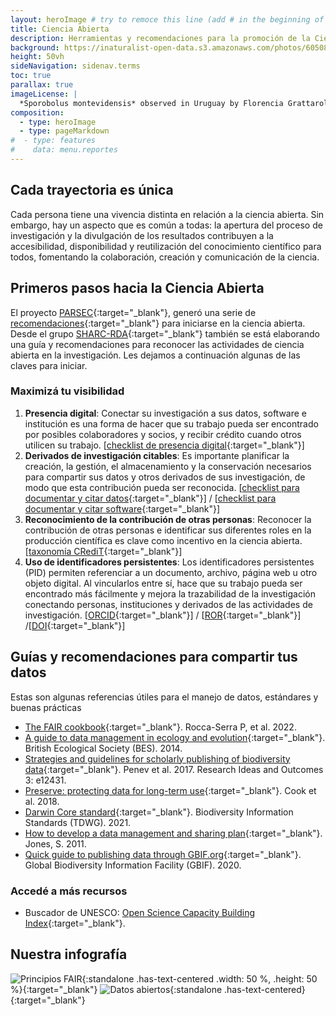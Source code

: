 ```yaml
---
layout: heroImage # try to remoce this line (add # in the beginning of the line to make it a comment) - then the layout will change, but the content remain the same
title: Ciencia Abierta
description: Herramientas y recomendaciones para la promoción de la Ciencia Abierta
background: https://inaturalist-open-data.s3.amazonaws.com/photos/60508300/original.jpeg
height: 50vh
sideNavigation: sidenav.terms
toc: true
parallax: true
imageLicense: |
  *Sporobolus montevidensis* observed in Uruguay by Florencia Grattarola licensed under [CC BY](http://creativecommons.org/licenses/by/4.0/) via [iNaturalist](https://www.gbif.org/occurrence/2574126620)
composition:
  - type: heroImage
  - type: pageMarkdown
#  - type: features
#    data: menu.reportes
---
```


## Cada trayectoria es única

Cada persona tiene una vivencia distinta en relación a la ciencia abierta. Sin embargo, hay un aspecto que es común a todas: la apertura del proceso de investigación y la divulgación de los resultados contribuyen a la accesibilidad, disponibilidad y reutilización del conocimiento científico para todos, fomentando la colaboración, creación y comunicación de la ciencia.

## Primeros pasos hacia la Ciencia Abierta

El proyecto [PARSEC](https://parsecproject.org){:target="_blank"}, generó una serie de [recomendaciones](https://data.agu.org/2022/12/07/parsec-fm.html){:target="_blank"} para iniciarse en la ciencia abierta. Desde el grupo [SHARC-RDA](https://www.rd-alliance.org/groups/sharing-rewards-and-credit-sharc-ig){:target="_blank"} también se está elaborando una guía y recomendaciones para reconocer las actividades de ciencia abierta en la investigación. Les dejamos a continuación algunas de las claves para iniciar.

### Maximizá tu visibilidad

1. **Presencia digital**: Conectar su investigación a sus datos, software e institución es una forma de hacer que su trabajo pueda ser encontrado por posibles colaboradores y socios, y recibir crédito cuando otros utilicen su trabajo. [[checklist de presencia digital](https://data.agu.org/resources/digital-presence){:target="_blank"}]
2. **Derivados de investigación citables**: Es importante planificar la creación, la gestión, el almacenamiento y la conservación necesarios para compartir sus datos y otros derivados de sus investigación, de modo que esta contribución pueda ser reconocida. [[checklist para documentar y citar datos](https://doi.org/10.5281/zenodo.7062403){:target="_blank"}] / [[checklist para documentar y citar software](https://doi.org/10.5281/zenodo.7062414){:target="_blank"}]
3. **Reconocimiento de la contribución de otras personas**: Reconocer la contribución de otras personas e identificar sus diferentes roles en la producción científica es clave como incentivo en la ciencia abierta. [[taxonomía CRediT](https://credit.niso.org/){:target="_blank"}]
4. **Uso de identificadores persistentes**: Los identificadores persistentes (PID) permiten referenciar a un documento, archivo, página web u otro objeto digital. Al vincularlos entre sí, hace que su trabajo pueda ser encontrado más fácilmente y mejora la trazabilidad de la investigación conectando personas, instituciones y derivados de las actividades de investigación. [[ORCID](https://orcid.org){:target="_blank"}] / [[ROR](https://ror.org){:target="_blank"}] /[[DOI](https://www.doi.org){:target="_blank"}]

## Guías y recomendaciones para compartir tus datos

Estas son algunas referencias útiles para el manejo de datos, estándares y buenas prácticas

  - [The FAIR cookbook](https://faircookbook.elixir-europe.org/content/home.html){:target="_blank"}. Rocca-Serra P, et al. 2022.
  - [A guide to data management in ecology and evolution](https://www.britishecologicalsociety.org/wp-content/uploads/2017/06/BES-Data-Guide-2017_web.pdf){:target="_blank"}. British Ecological Society (BES). 2014.
  - [Strategies and guidelines for scholarly publishing of biodiversity data](https://doi.org/10.3897/rio.3.e12431){:target="_blank"}. Penev et al. 2017. Research Ideas and Outcomes 3: e12431.
  - [Preserve: protecting data for long-term use](https://doi.org/10.1007/978-3-319-59928-1_6){:target="_blank"}. Cook et al. 2018.
  - [Darwin Core standard](https://www.tdwg.org/standards/dwc/){:target="_blank"}. Biodiversity Information Standards (TDWG). 2021.
  - [How to develop a data management and sharing plan](https://www.dcc.ac.uk/guidance/how-guides/develop-data-plan){:target="_blank"}. Jones, S. 2011.
  - [Quick guide to publishing data through GBIF.org](https://www.gbif.org/publishing-data){:target="_blank"}. Global Biodiversity Information Facility (GBIF). 2020.


### Accedé a más recursos

  - Buscador de UNESCO: [Open Science Capacity Building Index](https://www.unesco.org/en/open-science/capacity-building-index){:target="_blank"}.


## Nuestra infografía

![Principios FAIR](https://live.staticflickr.com/65535/48079792568_ffaf68b1b8_o.png){:standalone .has-text-centered .width: 50 %, .height: 50 %}{:target="_blank"}
![Datos abiertos](https://live.staticflickr.com/65535/48079763261_0edeb31aa8_o.png){:standalone .has-text-centered}{:target="_blank"}

